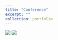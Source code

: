 ```yaml
---
title: "Conference"
excerpt: ""
collection: portfolio
---
```


<img src='https://Yp12138.github.io/images/confer.png'>

<img src='https://Yp12138.github.io/images/confer.jpg'>
